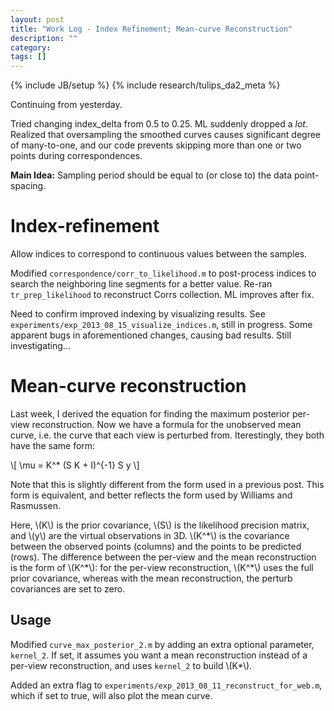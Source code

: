 ```yaml
---
layout: post
title: "Work Log - Index Refinement; Mean-curve Reconstruction"
description: ""
category: 
tags: []
---
```

{% include JB/setup %}
{% include research/tulips_da2_meta %}

Continuing from yesterday.

Tried changing index_delta from 0.5 to 0.25.  ML suddenly dropped a *lot*.  Realized that oversampling the smoothed curves causes significant degree of many-to-one, and our code prevents skipping more than one or two points during correspondences.  

**Main Idea:** Sampling period should be equal to (or close to) the data point-spacing.

Index-refinement
===================

Allow indices to correspond to continuous values between the samples.

Modified `correspondence/corr_to_likelihood.m` to post-process indices to search the neighboring line segments for a better value. Re-ran `tr_prep_likelihood` to reconstruct Corrs collection.  ML improves after fix.  

Need to confirm improved indexing by visualizing results.  See `experiments/exp_2013_08_15_visualize_indices.m`, still in progress.  Some apparent bugs in aforementioned changes, causing bad results.  Still investigating...

Mean-curve reconstruction
===========================

Last week, I derived the equation for finding the maximum posterior per-view reconstruction.  Now we have a formula for the unobserved mean curve, i.e. the curve that each view is perturbed from.  Iterestingly, they both have the same form:
    
<div>
\[
    \mu = K^* (S K + I)^{-1} S y
\]
</div>

Note that this is slightly different from the form used in a previous post.  This form is equivalent, and better reflects the form used by Williams and Rasmussen.

<div>Here, \(K\) is the prior covariance, \(S\) is the likelihood precision matrix, and \(y\) are the virtual observations in 3D.  \(K^*\) is the covariance between the observed points (columns) and the points to be predicted (rows). The difference between the per-view and the mean reconstruction is the form of \(K^*\):  for the per-view reconstruction, \(K^*\) uses the full prior covariance, whereas with the mean reconstruction, the perturb covariances are set to zero.</div>

Usage
------

Modified `curve_max_posterior_2.m` by adding an extra optional parameter, `kernel_2`.  If set, it assumes you want a mean reconstruction instead of a per-view reconstruction, and uses `kernel_2` to build \\(K*\\).

Added an extra flag to `experiments/exp_2013_08_11_reconstruct_for_web.m`, which if set to true, will also plot the mean curve.
